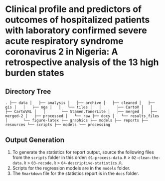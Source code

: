 # Clinical profile and predictors of outcomes of hospitalized patients with laboratory confirmed severe acute respiratory syndrome coronavirus 2 in Nigeria: A retrospective analysis of the 13 high burden states

## Directory Tree

`.
├── data
│   ├── analysis
│   ├── archive
│   ├── cleaned
│   ├── gis
│   │   ├── nga
│   │   └── tiles
│   │       ├── CartoV
│   │       ├── CartoVNL
│   │       └── Stamen.TonerLite
│   ├── merged
│   ├── merged-2
│   ├── processed
│   └── raw
├── docs
│   └── results_files
│       └── figure-latex
├── graphics
├── models
├── reports
├── resources
└── scripts
    ├── models
    └── processing
`

## Output Generation

1. To generate the statistics for report output, source the following files from the `scripts` folder in this order: `01-process-data.R` > `02-clean-the-data.R` > `03-recode.R` > `04-descriptive-statistics.R`.
2. Scripts for the regression models are in the `models` folder.
3. The `Rmarkdown` file for the statistics report is in the `docs` folder.
